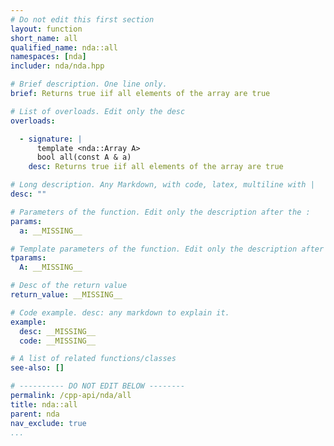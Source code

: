 ```yaml
---
# Do not edit this first section
layout: function
short_name: all
qualified_name: nda::all
namespaces: [nda]
includer: nda/nda.hpp

# Brief description. One line only.
brief: Returns true iif all elements of the array are true

# List of overloads. Edit only the desc
overloads:

  - signature: |
      template <nda::Array A>
      bool all(const A & a)
    desc: Returns true iif all elements of the array are true

# Long description. Any Markdown, with code, latex, multiline with |
desc: ""

# Parameters of the function. Edit only the description after the :
params:
  a: __MISSING__

# Template parameters of the function. Edit only the description after the :
tparams:
  A: __MISSING__

# Desc of the return value
return_value: __MISSING__

# Code example. desc: any markdown to explain it.
example:
  desc: __MISSING__
  code: __MISSING__

# A list of related functions/classes
see-also: []

# ---------- DO NOT EDIT BELOW --------
permalink: /cpp-api/nda/all
title: nda::all
parent: nda
nav_exclude: true
...
```


